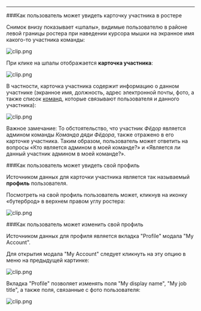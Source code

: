 ***

###Как пользователь может увидеть карточку участника в ростере

Снимок внизу показывает «шпалы», видимые пользователю в районе левой границы ростера при наведении курсора мышки на экранное имя какого-то участника команды: 

![clip.png](https://in.kato.im/e4cac3f49313c351a31b1ac2a01087c053bfbcd8621b412ba0a4552af975b2fd/clip.png)

При клике на шпалы отображается **карточка участника**:

![clip.png](https://in.kato.im/50855ee7c3751df6b0434f035e4e49f9d69531367f143c2badc196f8f2004c0/clip.png)

В частности, карточка участника содержит информацию о данном участнике (экранное имя, должность, адрес электронной почты, фото, а также список [команд](/articles/ru/general/cheatsheet#multiple-orgs), которые связывают пользователя и данного участника):

![clip.png](https://in.kato.im/3ee426d782b4499372a5f33484db29d417a4f1252505cfc54ca78fd4a3f1b328/clip.png)

Важное замечание: То обстоятельство, что участник _Фёдор_ является админом команды _Команда дяди Фёдора_, также отражено в его карточке участника. Таким образом, пользователь может ответить на вопросы «Кто является админом в моей команде?» и «Является ли данный участник админом в моей команде?». 

###Как пользователь может увидеть свой профиль

Источником данных для карточки участника является так называемый **профиль** пользователя.

Посмотреть на свой профиль пользователь может, кликнув на иконку «бутерброд» в верхнем правом углу ростера:

![clip.png](https://in.kato.im/81114045469461b5ef1a077eec9629ccee3be8e6c070fde991aab7f147fd9114/clip.png)

###Как пользователь может изменить свой профиль

Источником данных для профиля является вкладка "Profile" модала "My Account".

Для открытия модала "My Account" следует кликнуть на эту опцию в меню на предыдущей картинке:

![clip.png](https://in.kato.im/f07c0af756628e8f2c45eed6fb6aa630fb9b06a9ca959398af10be5c4a7e342/clip.png)

Вкладка "Profile" позволяет изменять поля "My display name", "My job title", а также поля, связанные с фото пользователя:

![clip.png](https://in.kato.im/e601ffc32a9fbf23999a5a1178eadb7434e14126bf7824a05d5caf57823/clip.png)
